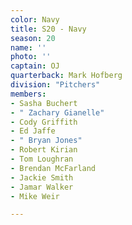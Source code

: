 ```yaml
---
color: Navy
title: S20 - Navy
season: 20
name: ''
photo: ''
captain: OJ
quarterback: Mark Hofberg
division: "Pitchers"
members:
- Sasha Buchert
- " Zachary Gianelle"
- Cody Griffith
- Ed Jaffe
- " Bryan Jones"
- Robert Kirian
- Tom Loughran
- Brendan McFarland
- Jackie Smith
- Jamar Walker
- Mike Weir

---
```

